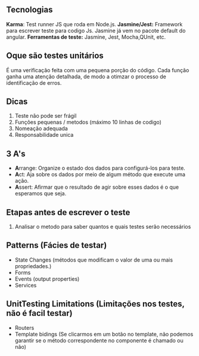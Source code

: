 ## Tecnologias
**Karma**: Test runner JS que roda em Node.js.
**Jasmine/Jest:** Framework para escrever teste para codigo Js. Jasmine já vem no pacote default do angular.
**Ferramentas de teste:** Jasmine, Jest, Mocha,QUnit, etc.

## Oque são testes unitários
É uma verificação feita com uma pequena porção do  código.
Cada função ganha uma atenção detalhada, de modo a otimzar o processo de identificação de erros.


## Dicas
1. Teste não pode ser frágil
2. Funções pequenas / metodos (máximo 10 linhas de codigo)
3. Nomeação adequada
4. Responsabilidade unica

## 3 A's
- **A**rrange: Organize o estado dos dados para configurá-los para teste.
- **A**ct: Aja sobre os dados por meio de algum método que execute uma ação.
- **A**ssert: Afirmar que o resultado de agir sobre esses dados é o que esperamos que seja.

## Etapas antes de escrever o teste
1. Analisar o metodo para saber quantos e quais testes serão necessários 

## Patterns (Fácies de testar)
* State Changes (métodos que modificam o valor de uma ou mais propriedades.)
* Forms
* Events (output properties)
* Services

## UnitTesting Limitations (Limitações nos testes, não é facil testar)
* Routers
* Template bidings (Se clicarmos em um botão no template, não podemos garantir se o método correspondente no componente é chamado ou não)